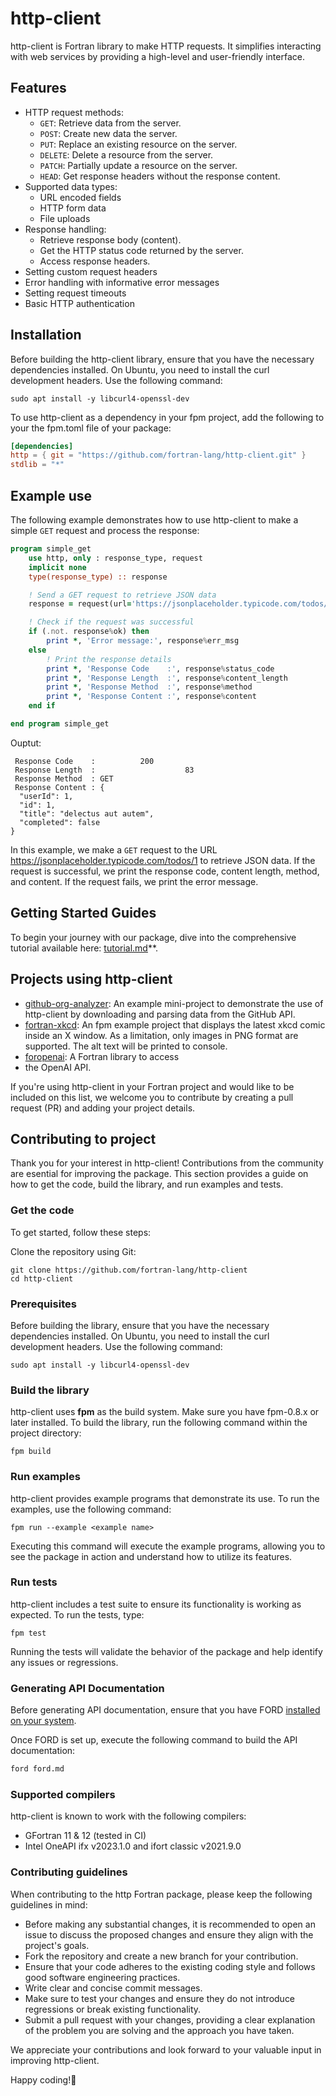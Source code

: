 # http-client

http-client is Fortran library to make HTTP requests.
It simplifies interacting with web services by providing a high-level and
user-friendly interface.

## Features

* HTTP request methods:
  - `GET`: Retrieve data from the server.
  - `POST`: Create new data the server.
  - `PUT`: Replace an existing resource on the server.
  - `DELETE`: Delete a resource from the server.
  - `PATCH`: Partially update a resource on the server.
  - `HEAD`: Get response headers without the response content.
* Supported data types:
  - URL encoded fields
  - HTTP form data
  - File uploads
* Response handling:
  - Retrieve response body (content).
  - Get the HTTP status code returned by the server.
  - Access response headers.
* Setting custom request headers
* Error handling with informative error messages
* Setting request timeouts
* Basic HTTP authentication

## Installation

Before building the http-client library, ensure that you have the necessary
dependencies installed. On Ubuntu, you need to install the curl development
headers. Use the following command:

```
sudo apt install -y libcurl4-openssl-dev
```

To use http-client as a dependency in your fpm project, add the following to
your the fpm.toml file of your package:

```toml
[dependencies]
http = { git = "https://github.com/fortran-lang/http-client.git" }
stdlib = "*"
```

## Example use

The following example demonstrates how to use http-client to make a simple `GET`
request and process the response:

```fortran
program simple_get
    use http, only : response_type, request
    implicit none
    type(response_type) :: response

    ! Send a GET request to retrieve JSON data
    response = request(url='https://jsonplaceholder.typicode.com/todos/1')

    ! Check if the request was successful
    if (.not. response%ok) then
        print *, 'Error message:', response%err_msg
    else
        ! Print the response details
        print *, 'Response Code    :', response%status_code
        print *, 'Response Length  :', response%content_length
        print *, 'Response Method  :', response%method
        print *, 'Response Content :', response%content
    end if

end program simple_get

```

Ouptut: 

```
 Response Code    :          200
 Response Length  :                    83
 Response Method  : GET
 Response Content : {
  "userId": 1,
  "id": 1,
  "title": "delectus aut autem",
  "completed": false
}
```

In this example, we make a `GET` request to the URL
https://jsonplaceholder.typicode.com/todos/1 to retrieve JSON data.
If the request is successful, we print the response code, content length,
method, and content. If the request fails, we print the error message.

## Getting Started Guides

To begin your journey with our package, dive into the comprehensive tutorial
available here: [tutorial.md](./tutorial/tutorial.md)**.

## Projects using http-client

* [github-org-analyzer](https://github.com/rajkumardongre/github-org-analyzer):
An example mini-project to demonstrate the use of http-client by downloading
and parsing data from the GitHub API.
* [fortran-xkcd](https://github.com/rajkumardongre/fortran-xkcd/tree/http_client_version):
An fpm example project that displays the latest xkcd comic inside an X window.
As a limitation, only images in PNG format are supported.
The alt text will be printed to console.
* [foropenai](https://github.com/gha3mi/foropenai): A Fortran library to access
* the OpenAI API.

If you're using http-client in your Fortran project and would like to be
included on this list, we welcome you to contribute by creating a pull request
(PR) and adding your project details. 

## Contributing to project

Thank you for your interest in http-client! Contributions from the community
are esential for improving the package. This section provides a guide on how to
get the code, build the library, and run examples and tests.

### Get the code

To get started, follow these steps:

Clone the repository using Git:

```
git clone https://github.com/fortran-lang/http-client
cd http-client
```

### Prerequisites

Before building the library, ensure that you have the necessary dependencies
installed. On Ubuntu, you need to install the curl development headers.
Use the following command:

```
sudo apt install -y libcurl4-openssl-dev
```

### Build the library

http-client uses **fpm** as the build system. Make sure you have fpm-0.8.x or
later installed. To build the library, run the following command within the
project directory:


```
fpm build
```

### Run examples

http-client provides example programs that demonstrate its use. To run the
examples, use the following command:

```
fpm run --example <example name>
```

Executing this command will execute the example programs, allowing you to see
the package in action and understand how to utilize its features.

### Run tests

http-client includes a test suite to ensure its functionality is working as
expected. To run the tests, type:

```
fpm test
```

Running the tests will validate the behavior of the package and help identify
any issues or regressions.

### Generating API Documentation

Before generating API documentation, ensure that you have FORD
[installed on your system](https://github.com/Fortran-FOSS-Programmers/ford#installation).

Once FORD is set up, execute the following command to build the API documentation:

```bash
ford ford.md
```

### Supported compilers

http-client is known to work with the following compilers:

* GFortran 11 & 12 (tested in CI)
* Intel OneAPI ifx v2023.1.0 and ifort classic v2021.9.0

### Contributing guidelines

When contributing to the http Fortran package, please keep the following guidelines in mind:

* Before making any substantial changes, it is recommended to open an issue to discuss the proposed changes and ensure they align with the project's goals.
* Fork the repository and create a new branch for your contribution.
* Ensure that your code adheres to the existing coding style and follows good software engineering practices.
* Write clear and concise commit messages.
* Make sure to test your changes and ensure they do not introduce regressions or break existing functionality.
* Submit a pull request with your changes, providing a clear explanation of the problem you are solving and the approach you have taken.

We appreciate your contributions and look forward to your valuable input in improving http-client.

Happy coding!👋